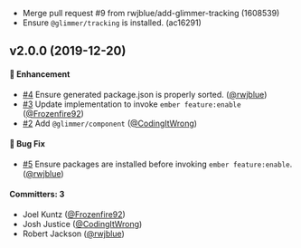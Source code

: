 * Merge pull request #9 from rwjblue/add-glimmer-tracking (1608539)
* Ensure `@glimmer/tracking` is installed. (ac16291)

## v2.0.0 (2019-12-20)

#### :rocket: Enhancement
* [#4](https://github.com/emberjs/ember-octanify/pull/4) Ensure generated package.json is properly sorted. ([@rwjblue](https://github.com/rwjblue))
* [#3](https://github.com/emberjs/ember-octanify/pull/3) Update implementation to invoke `ember feature:enable` ([@Frozenfire92](https://github.com/Frozenfire92))
* [#2](https://github.com/emberjs/ember-octanify/pull/2) Add `@glimmer/component`  ([@CodingItWrong](https://github.com/CodingItWrong))

#### :bug: Bug Fix
* [#5](https://github.com/emberjs/ember-octanify/pull/5) Ensure packages are installed before invoking `ember feature:enable`. ([@rwjblue](https://github.com/rwjblue))

#### Committers: 3
- Joel Kuntz ([@Frozenfire92](https://github.com/Frozenfire92))
- Josh Justice ([@CodingItWrong](https://github.com/CodingItWrong))
- Robert Jackson ([@rwjblue](https://github.com/rwjblue))



